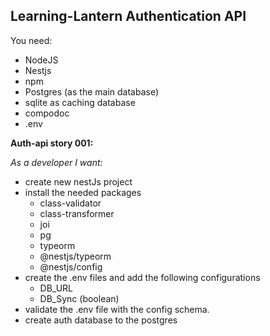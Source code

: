 ## Learning-Lantern Authentication API

You need:

- NodeJS
- Nestjs
- npm
- Postgres (as the main database)
- sqlite as caching database
- compodoc
- .env

**Auth-api story 001:**

_As a developer I want:_

- create new nestJs project
- install the needed packages
  - class-validator
  - class-transformer
  - joi
  - pg
  - typeorm
  - @nestjs/typeorm
  - @nestjs/config
- create the .env files and add the following configurations
  - DB_URL
  - DB_Sync (boolean)
- validate the .env file with the config schema.
- create auth database to the postgres

